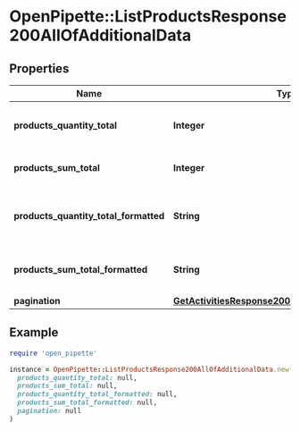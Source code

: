 # OpenPipette::ListProductsResponse200AllOfAdditionalData

## Properties

| Name | Type | Description | Notes |
| ---- | ---- | ----------- | ----- |
| **products_quantity_total** | **Integer** | The total quantity of the products | [optional] |
| **products_sum_total** | **Integer** | The total sum of the products | [optional] |
| **products_quantity_total_formatted** | **String** | The total formatted quantity of the products | [optional] |
| **products_sum_total_formatted** | **String** | The total formatted sum of the products | [optional] |
| **pagination** | [**GetActivitiesResponse200AdditionalDataPagination**](GetActivitiesResponse200AdditionalDataPagination.md) |  | [optional] |

## Example

```ruby
require 'open_pipette'

instance = OpenPipette::ListProductsResponse200AllOfAdditionalData.new(
  products_quantity_total: null,
  products_sum_total: null,
  products_quantity_total_formatted: null,
  products_sum_total_formatted: null,
  pagination: null
)
```

